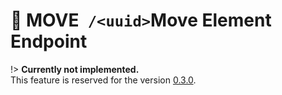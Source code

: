 # <span class="title-url"><span class="method-move">🚧 MOVE</span>` /<uuid>`</span><span class="title-human">Move Element Endpoint</span>

!> **Currently not implemented.**  
This feature is reserved for the version [0.3.0](https://github.com/ember-nexus/api/milestone/5).
